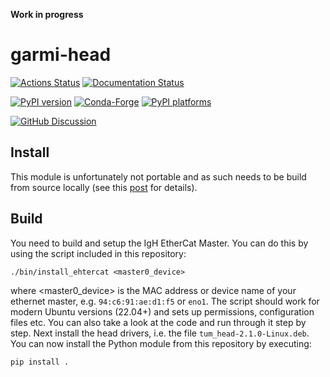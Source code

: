 **Work in progress**

# garmi-head

[![Actions Status][actions-badge]][actions-link]
[![Documentation Status][rtd-badge]][rtd-link]

[![PyPI version][pypi-version]][pypi-link]
[![Conda-Forge][conda-badge]][conda-link]
[![PyPI platforms][pypi-platforms]][pypi-link]

[![GitHub Discussion][github-discussions-badge]][github-discussions-link]

## Install

This module is unfortunately not portable and as such needs to be build from source locally (see this [post](https://github.com/tum-robotics/garmi-head/pull/4#issuecomment-2272021433) for details).

## Build

You need to build and setup the IgH EtherCat Master. You can do this by using the script included in this repository:

```
./bin/install_ehtercat <master0_device>
```
where \<master0_device\> is the MAC address or device name of your ethernet master, e.g. `94:c6:91:ae:d1:f5` or `eno1`.
The script should work for modern Ubuntu versions (22.04+) and sets up permissions, configuration files etc. You can
also take a look at the code and run through it step by step.
Next install the head drivers, i.e. the file `tum_head-2.1.0-Linux.deb`.
You can now install the Python module from this repository by executing:
```
pip install .
```

<!-- SPHINX-START -->

<!-- prettier-ignore-start -->
[actions-badge]:            https://github.com/tum-robotics/garmi-head/workflows/CI/badge.svg
[actions-link]:             https://github.com/tum-robotics/garmi-head/actions
[conda-badge]:              https://img.shields.io/conda/vn/conda-forge/garmi-head
[conda-link]:               https://github.com/conda-forge/garmi-head-feedstock
[github-discussions-badge]: https://img.shields.io/static/v1?label=Discussions&message=Ask&color=blue&logo=github
[github-discussions-link]:  https://github.com/tum-robotics/garmi-head/discussions
[pypi-link]:                https://pypi.org/project/garmi-head/
[pypi-platforms]:           https://img.shields.io/pypi/pyversions/garmi-head
[pypi-version]:             https://img.shields.io/pypi/v/garmi-head
[rtd-badge]:                https://readthedocs.org/projects/garmi-head/badge/?version=latest
[rtd-link]:                 https://garmi-head.readthedocs.io/en/latest/?badge=latest

<!-- prettier-ignore-end -->
